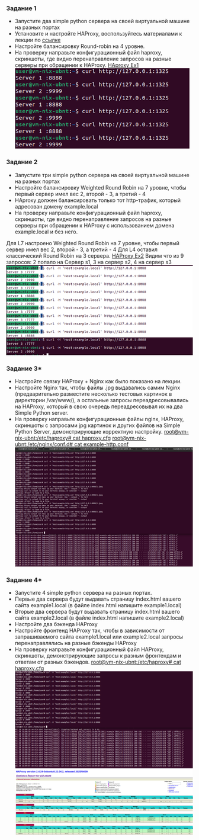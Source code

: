 ### Задание 1
- Запустите два simple python сервера на своей виртуальной машине на разных портах
- Установите и настройте HAProxy, воспользуйтесь материалами к лекции по [ссылке](2/)
- Настройте балансировку Round-robin на 4 уровне.
- На проверку направьте конфигурационный файл haproxy, скриншоты, где видно перенаправление запросов на разные серверы при обращении к HAProxy.
[HAproxy Ex1](haproxy_ex1.cfg)
![HAproxy Ex1 LoadBallance L4](image.png)

### Задание 2
- Запустите три simple python сервера на своей виртуальной машине на разных портах
- Настройте балансировку Weighted Round Robin на 7 уровне, чтобы первый сервер имел вес 2, второй - 3, а третий - 4
- HAproxy должен балансировать только тот http-трафик, который адресован домену example.local
- На проверку направьте конфигурационный файл haproxy, скриншоты, где видно перенаправление запросов на разные серверы при обращении к HAProxy c использованием домена example.local и без него.

Для L7 настроено  Weighted Round Robin на 7 уровне, чтобы первый сервер имел вес 2, второй - 3, а третий - 4
Для L4 оставил классический  Round Robin на 3 сервера.
[HAProxy Ex2](haproxy_ex2.cfg)
Видим что из 9 запросов: 2 попало на Сервер s1, 3 на сервер s2, 4 на сервер s3
![haproxy ex2 Loadbalance L7 2-3-4](image-1.png)


### Задание 3*
- Настройте связку HAProxy + Nginx как было показано на лекции.
- Настройте Nginx так, чтобы файлы .jpg выдавались самим Nginx (предварительно разместите несколько тестовых картинок в директории /var/www/), а остальные запросы переадресовывались на HAProxy, который в свою очередь переадресовывал их на два Simple Python server.
- На проверку направьте конфигурационные файлы nginx, HAProxy, скриншоты с запросами jpg картинок и других файлов на Simple Python Server, демонстрирующие корректную настройку.
[root@vm-nix-ubnt:/etc/haproxy# cat haproxy.cfg](haproxy_ex3.cfg)
[root@vm-nix-ubnt:/etc/nginx/conf.d# cat example-http.conf ](nginx_ex3.conf)
![Log_Ex3](image-2.png)

### Задание 4*
- Запустите 4 simple python сервера на разных портах.
- Первые два сервера будут выдавать страницу index.html вашего сайта example1.local (в файле index.html напишите example1.local)
- Вторые два сервера будут выдавать страницу index.html вашего сайта example2.local (в файле index.html напишите example2.local)
- Настройте два бэкенда HAProxy
- Настройте фронтенд HAProxy так, чтобы в зависимости от запрашиваемого сайта example1.local или example2.local запросы перенаправлялись на разные бэкенды HAProxy
- На проверку направьте конфигурационный файл HAProxy, скриншоты, демонстрирующие запросы к разным фронтендам и ответам от разных бэкендов.
[root@vm-nix-ubnt:/etc/haproxy# cat haproxy.cfg](haproxy_ex4.cfg)
![Log_Ex4](image-3.png)
![Stats](image-4.png)
